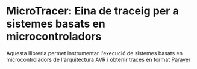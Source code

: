 # MicroTracer: Eina de traceig per a sistemes basats en microcontroladors
Aquesta llibreria permet instrumentar l'execució de sistemes basats en microcontroladors de l'arquitectura AVR i obtenir traces en format [Paraver](https://tools.bsc.es/paraver)


